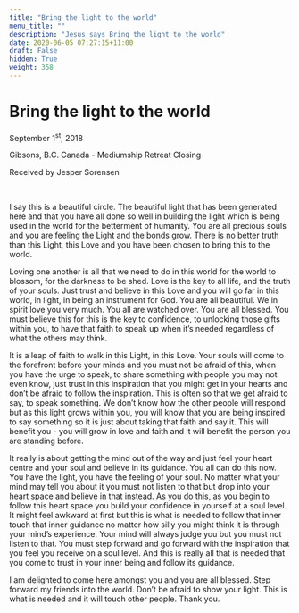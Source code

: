```yaml
---
title: "Bring the light to the world"
menu_title: ""
description: "Jesus says Bring the light to the world"
date: 2020-06-05 07:27:15+11:00
draft: False
hidden: True
weight: 358
---
```

# Bring the light to the world

September 1<sup>st</sup>, 2018

Gibsons, B.C. Canada - Mediumship Retreat Closing

Received by Jesper Sorensen

 

I say this is a beautiful circle. The beautiful light that has been generated here and that you have all done so well in building the light which is being used in the world for the betterment of humanity. You are all precious souls and you are feeling the Light and the bonds grow. There is no better truth than this Light, this Love and you have been chosen to bring this to the world.

Loving one another is all that we need to do in this world for the world to blossom, for the darkness to be shed. Love is the key to all life, and the truth of your souls. Just trust and believe in this Love and you will go far in this world, in light, in being an instrument for God. You are all beautiful. We in spirit love you very much. You all are watched over. You are all blessed. You must believe this for this is the key to confidence, to unlocking those gifts within you, to have that faith to speak up when it’s needed regardless of what the others may think. 

It is a leap of faith to walk in this Light, in this Love. Your souls will come to the forefront before your minds and you must not be afraid of this, when you have the urge to speak, to share something with people you may not even know, just trust in this inspiration that you might get in your hearts and don’t be afraid to follow the inspiration. This is often so that we get afraid to say, to speak something. We don’t know how the other people will respond but as this light grows within you, you will know that you are being inspired to say something so it is just about taking that faith and say it. This will benefit you - you will grow in love and faith and it will benefit the person you are standing before. 

It really is about getting the mind out of the way and just feel your heart centre and your soul and believe in its guidance. You all can do this now. You have the light, you have the feeling of your soul. No matter what your mind may tell you about it you must not listen to that but drop into your heart space and believe in that instead. As you do this, as you begin to follow this heart space you build your confidence in yourself at a soul level. It might feel awkward at first but this is what is needed to follow that inner touch that inner guidance no matter how silly you might think it is through your mind’s experience. Your mind will always judge you but you must not listen to that. You must step forward and go forward with the inspiration that you feel you receive on a soul level. And this is really all that is needed that you come to trust in your inner being and follow its guidance.

I am delighted to come here amongst you and you are all blessed. Step forward my friends into the world. Don’t be afraid to show your light. This is what is needed and it will touch other people. Thank you.
